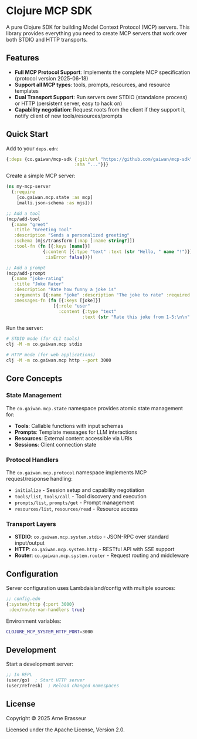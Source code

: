 # Clojure MCP SDK

A pure Clojure SDK for building Model Context Protocol (MCP) servers. This
library provides everything you need to create MCP servers that work over both
STDIO and HTTP transports.

## Features

- **Full MCP Protocol Support**: Implements the complete MCP specification (protocol version 2025-06-18)
- **Support all MCP types**: tools, prompts, resources, and resource templates
- **Dual Transport Support**: Run servers over STDIO (standalone process) or HTTP (persistent server, easy to hack on)
- **Capability negotiation**: Request roots from the client if they support it, notify client of new tools/resources/prompts

## Quick Start

Add to your `deps.edn`:

```clojure
{:deps {co.gaiwan/mcp-sdk {:git/url "https://github.com/gaiwan/mcp-sdk"
                          :sha "..."}}}
```

Create a simple MCP server:

```clojure
(ns my-mcp-server
  (:require 
    [co.gaiwan.mcp.state :as mcp]
    [malli.json-schema :as mjs]))

;; Add a tool
(mcp/add-tool
  {:name "greet"
   :title "Greeting Tool"
   :description "Sends a personalized greeting"
   :schema (mjs/transform [:map [:name string?]])
   :tool-fn (fn [{:keys [name]}]
              {:content [{:type "text" :text (str "Hello, " name "!")}]
               :isError false})})

;; Add a prompt
(mcp/add-prompt
  {:name "joke-rating"
   :title "Joke Rater"
   :description "Rate how funny a joke is"
   :arguments [{:name "joke" :description "The joke to rate" :required true}]
   :messages-fn (fn [{:keys [joke]}]
                  [{:role "user"
                    :content {:type "text"
                             :text (str "Rate this joke from 1-5:\n\n" joke)}}])})
```

Run the server:

```bash
# STDIO mode (for CLI tools)
clj -M -m co.gaiwan.mcp stdio

# HTTP mode (for web applications)
clj -M -m co.gaiwan.mcp http --port 3000
```

## Core Concepts

### State Management

The `co.gaiwan.mcp.state` namespace provides atomic state management for:
- **Tools**: Callable functions with input schemas
- **Prompts**: Template messages for LLM interactions
- **Resources**: External content accessible via URIs
- **Sessions**: Client connection state

### Protocol Handlers

The `co.gaiwan.mcp.protocol` namespace implements MCP request/response handling:
- `initialize` - Session setup and capability negotiation
- `tools/list`, `tools/call` - Tool discovery and execution
- `prompts/list`, `prompts/get` - Prompt management
- `resources/list`, `resources/read` - Resource access

### Transport Layers

- **STDIO**: `co.gaiwan.mcp.system.stdio` - JSON-RPC over standard input/output
- **HTTP**: `co.gaiwan.mcp.system.http` - RESTful API with SSE support
- **Router**: `co.gaiwan.mcp.system.router` - Request routing and middleware

## Configuration

Server configuration uses Lambdaisland/config with multiple sources:

```clojure
;; config.edn
{:system/http {:port 3000}
 :dev/route-var-handlers true}
```

Environment variables:
```bash
CLOJURE_MCP_SYSTEM_HTTP_PORT=3000
```

## Development

Start a development server:

```clojure
;; In REPL
(user/go)  ; Start HTTP server
(user/refresh)  ; Reload changed namespaces
```

## License

Copyright © 2025 Arne Brasseur

Licensed under the Apache License, Version 2.0.
